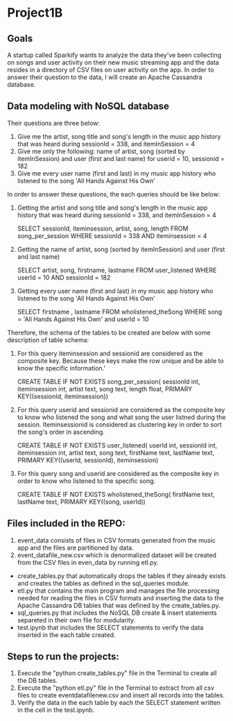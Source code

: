 # Project1B
## Goals
A startup called Sparkify wants to analyze the data they've been collecting on songs and user activity on their new music streaming app and the data resides in a directory of CSV files on user activity on the app.
In order to answer their question to the data, I will create an Apache Cassandra database.


## Data modeling with NoSQL database
Their questions are three below:

1. Give me the artist, song title and song's length in the music app history that was heard during sessionId = 338, and itemInSession = 4
2. Give me only the following: name of artist, song (sorted by itemInSession) and user (first and last name) for userid = 10, sessionid = 182
3. Give me every user name (first and last) in my music app history who listened to the song 'All Hands Against His Own'

In order to answer these questions, the each queries should be like below:

1. Getting the artist and song title and song's length in the music app history that was heard during  sessionId = 338, and itemInSession  = 4

	SELECT sessionId, iteminsession, artist, song, length 
	FROM song_per_session 
	WHERE sessionId = 338 AND iteminsession = 4
 
2. Getting the name of artist, song (sorted by itemInSession) and user (first and last name)

	SELECT artist, song, firstname, lastname 
	FROM user_listened WHERE userId = 10 AND sessionId = 182

3. Getting every user name (first and last) in my music app history who listened to the song 'All Hands Against His Own'

	SELECT firstname , lastname 
	FROM wholistened_theSong WHERE song = 'All Hands Against His Own' and userId = 10
	
Therefore, the schema of the tables to be created are below with some description of table schema:

1. For this query iteminsession and sessionid are considered as the composite key. Because these keys make the row unique and be able to know the specific information.'


	CREATE TABLE IF NOT EXISTS song_per_session(
	sessionId int, 
	iteminsession int, 
	artist text, 
	song text, 
	length float, 
	PRIMARY KEY((sessionId, iteminsession))
	

2. For this query userid and sessionid are considered as the composite key to know who listened the song and what song the user listned during the session. Iteminsessionid is considered as clustering key in order to sort the song's order in ascending.

	
	CREATE TABLE IF NOT EXISTS user_listened(
	userId int, 
	sessionId int, 
	iteminsession int, 
	artist text, 
	song text, 
	firstName text, 
	lastName text, 
	PRIMARY KEY((userId, sessionId), iteminsession)


3. For this query song and userid are considered as the composite key in order to know who listened to the specific song.

	CREATE TABLE IF NOT EXISTS wholistened_theSong(
	firstName text, 
	lastName text, 
	PRIMARY KEY((song, userId))
	
    
## Files included in the REPO:

1. event_data consists of files in CSV formats generated from the music app and the files are partitioned by data.
2. event_datafile_new.csv which is denormalized dataset will be created from the CSV files in even_data by running etl.py.

* create_tables.py that automatically drops the tables if they already exists and creates the tables as defined in the sql_queries module.
* etl.py that contains the main program and manages the file processing needed for reading the files in CSV formats and inserting the data to the Apache Cassandra DB tables that was defined by the create_tables.py.
* sql_queries.py that includes the NoSQL DB create & insert statements separeted in their own file for modularity.
* test.ipynb that includes the SELECT statements to verify the data inserted in the each table created.


## Steps to run the projects:

1. Execute the "python create_tables.py" file in the Terminal to create all the DB tables.
2. Execute the "python etl.py" file in the Terminal to extract from all csv files to create eventdatafilenew.csv and insert all records into  the tables.
3. Verify the data in the each table by each the SELECT statement written in the cell in the test.ipynb.
